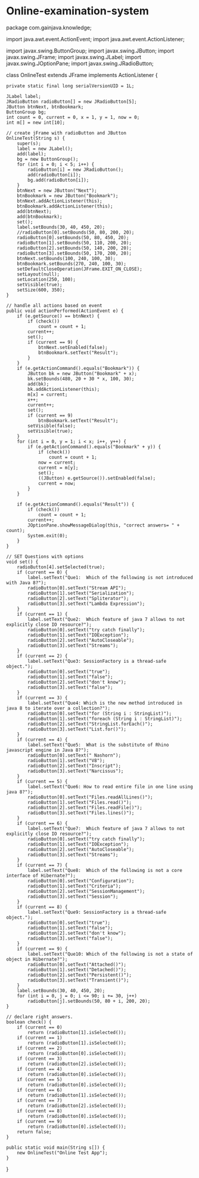 # Online-examination-system
package com.gainjava.knowledge;

import java.awt.event.ActionEvent;
import java.awt.event.ActionListener;

import javax.swing.ButtonGroup;
import javax.swing.JButton;
import javax.swing.JFrame;
import javax.swing.JLabel;
import javax.swing.JOptionPane;
import javax.swing.JRadioButton;

class OnlineTest extends JFrame implements ActionListener {
	
	private static final long serialVersionUID = 1L;

	JLabel label;
	JRadioButton radioButton[] = new JRadioButton[5];
	JButton btnNext, btnBookmark;
	ButtonGroup bg;
	int count = 0, current = 0, x = 1, y = 1, now = 0;
	int m[] = new int[10];

	// create jFrame with radioButton and JButton
	OnlineTest(String s) {
		super(s);
		label = new JLabel();
		add(label);
		bg = new ButtonGroup();
		for (int i = 0; i < 5; i++) {
			radioButton[i] = new JRadioButton();
			add(radioButton[i]);
			bg.add(radioButton[i]);
		}
		btnNext = new JButton("Next");
		btnBookmark = new JButton("Bookmark");
		btnNext.addActionListener(this);
		btnBookmark.addActionListener(this);
		add(btnNext);
		add(btnBookmark);
		set();
		label.setBounds(30, 40, 450, 20);
		//radioButton[0].setBounds(50, 80, 200, 20);
		radioButton[0].setBounds(50, 80, 450, 20);
		radioButton[1].setBounds(50, 110, 200, 20);
		radioButton[2].setBounds(50, 140, 200, 20);
		radioButton[3].setBounds(50, 170, 200, 20);
		btnNext.setBounds(100, 240, 100, 30);
		btnBookmark.setBounds(270, 240, 100, 30);
		setDefaultCloseOperation(JFrame.EXIT_ON_CLOSE);
		setLayout(null);
		setLocation(250, 100);
		setVisible(true);
		setSize(600, 350);
	}

	// handle all actions based on event
	public void actionPerformed(ActionEvent e) {
		if (e.getSource() == btnNext) {
			if (check())
				count = count + 1;
			current++;
			set();
			if (current == 9) {
				btnNext.setEnabled(false);
				btnBookmark.setText("Result");
			}
		}
		if (e.getActionCommand().equals("Bookmark")) {
			JButton bk = new JButton("Bookmark" + x);
			bk.setBounds(480, 20 + 30 * x, 100, 30);
			add(bk);
			bk.addActionListener(this);
			m[x] = current;
			x++;
			current++;
			set();
			if (current == 9)
				btnBookmark.setText("Result");
			setVisible(false);
			setVisible(true);
		}
		for (int i = 0, y = 1; i < x; i++, y++) {
			if (e.getActionCommand().equals("Bookmark" + y)) {
				if (check())
					count = count + 1;
				now = current;
				current = m[y];
				set();
				((JButton) e.getSource()).setEnabled(false);
				current = now;
			}
		}

		if (e.getActionCommand().equals("Result")) {
			if (check())
				count = count + 1;
			current++;
			JOptionPane.showMessageDialog(this, "correct answers= " + count);
			System.exit(0);
		}
	}

	// SET Questions with options
	void set() {
		radioButton[4].setSelected(true);
		if (current == 0) {
			label.setText("Que1:  Which of the following is not introduced with Java 8?");
			radioButton[0].setText("Stream API");
			radioButton[1].setText("Serialization");
			radioButton[2].setText("Spliterator");
			radioButton[3].setText("Lambda Expression");
		}
		if (current == 1) {
			label.setText("Que2:  Which feature of java 7 allows to not explicitly close IO resource?");
			radioButton[0].setText("try catch finally");
			radioButton[1].setText("IOException");
			radioButton[2].setText("AutoCloseable");
			radioButton[3].setText("Streams");
		}
		if (current == 2) {
			label.setText("Que3: SessionFactory is a thread-safe object.");
			radioButton[0].setText("true");
			radioButton[1].setText("false");
			radioButton[2].setText("don't know");
			radioButton[3].setText("false");
		}
		if (current == 3) {
			label.setText("Que4: Which is the new method introduced in java 8 to iterate over a collection?");
			radioButton[0].setText("for (String i : StringList)");
			radioButton[1].setText("foreach (String i : StringList)");
			radioButton[2].setText("StringList.forEach()");
			radioButton[3].setText("List.for()");
		}
		if (current == 4) {
			label.setText("Que5:  What is the substitute of Rhino javascript engine in Java 8?");
			radioButton[0].setText(" Nashorn");
			radioButton[1].setText("V8");
			radioButton[2].setText("Inscript");
			radioButton[3].setText("Narcissus");
		}
		if (current == 5) {
			label.setText("Que6: How to read entire file in one line using java 8?");
			radioButton[0].setText("Files.readAllLines()");
			radioButton[1].setText("Files.read()");
			radioButton[2].setText("Files.readFile()");
			radioButton[3].setText("Files.lines()");
		}
		if (current == 6) {
			label.setText("Que7:  Which feature of java 7 allows to not explicitly close IO resource?");
			radioButton[0].setText("try catch finally");
			radioButton[1].setText("IOException");
			radioButton[2].setText("AutoCloseable");
			radioButton[3].setText("Streams");
		}
		if (current == 7) {
			label.setText("Que8:  Which of the following is not a core interface of Hibernate?");
			radioButton[0].setText("Configuration");
			radioButton[1].setText("Criteria");
			radioButton[2].setText("SessionManagement");
			radioButton[3].setText("Session");
		}
		if (current == 8) {
			label.setText("Que9: SessionFactory is a thread-safe object.");
			radioButton[0].setText("true");
			radioButton[1].setText("false");
			radioButton[2].setText("don't know");
			radioButton[3].setText("false");
		}
		if (current == 9) {
			label.setText("Que10: Which of the following is not a state of object in Hibernate?");
			radioButton[0].setText("Attached()");
			radioButton[1].setText("Detached()");
			radioButton[2].setText("Persistent()");
			radioButton[3].setText("Transient()");
		}
		label.setBounds(30, 40, 450, 20);
		for (int i = 0, j = 0; i <= 90; i += 30, j++)
			radioButton[j].setBounds(50, 80 + i, 200, 20);
	}

	// declare right answers.
	boolean check() {
		if (current == 0)
			return (radioButton[1].isSelected());
		if (current == 1)
			return (radioButton[1].isSelected());
		if (current == 2)
			return (radioButton[0].isSelected());
		if (current == 3)
			return (radioButton[2].isSelected());
		if (current == 4)
			return (radioButton[0].isSelected());
		if (current == 5)
			return (radioButton[0].isSelected());
		if (current == 6)
			return (radioButton[1].isSelected());
		if (current == 7)
			return (radioButton[2].isSelected());
		if (current == 8)
			return (radioButton[0].isSelected());
		if (current == 9)
			return (radioButton[0].isSelected());
		return false;
	}

	public static void main(String s[]) {
		new OnlineTest("Online Test App");
	}

}
